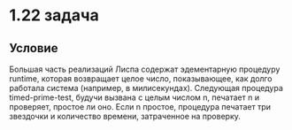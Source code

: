 # 1.22 задача

## Условие

Большая часть реализаций Лиспа содержат эдементарную процедуру runtime, которая возвращает целое число, показывающее, как долго работала система (например, в милисекундах). Следующая процедура timed-prime-test, будучи вызвана с целым числом n, печатает n и проверяет, простое ли оно. Если n простое, процедура печатает три звездочки и количество времени, затраченное на проверку.
